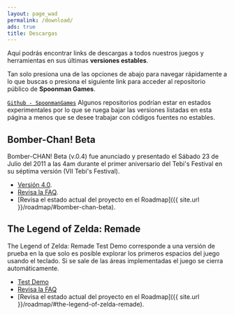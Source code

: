 ```yaml
---
layout: page_wad
permalink: /download/
ads: true
title: Descargas
---
```


Aquí podrás encontrar links de descargas a todos nuestros juegos y 
herramientas en sus últimas **versiones estables**.

Tan solo presiona una de las opciones de abajo para navegar rápidamente a lo que buscas o presiona el siguiente link para acceder al repositorio público
de **Spoonman Games**.

<p class="notice-success">
    <code><a href="https://github.com/SpoonmanGames" style="color: #000000;">Github - SpoonmanGames</a></code> Algunos repositorios podrían estar en estados experimentales por lo que se ruega bajar las versiones listadas en esta página a menos que se desee trabajar con códigos fuentes no estables.
</p>

<h2 class="ribbon">Bomber-Chan! Beta</h2>

Bomber-CHAN! Beta (v.0.4) fue anunciado y presentado el Sábado 23 de Julio del 
2011 a las 4am durante el primer aniversario del Tebi's Festival en su séptima 
versión (VII Tebi's Festival).

* [Versión 4.0](https://github.com/SpoonmanGames/BomberChan/archive/v0.4.zip).
* [Revisa la FAQ](https://github.com/SpoonmanGames/BomberChan/releases/tag/v0.4).
* [Revisa el estado actual del proyecto en el Roadmap]({{ site.url }}/roadmap/#bomber-chan-beta).

<h2 class="ribbon">The Legend of Zelda: Remade</h2>

The Legend of Zelda: Remade Test Demo corresponde a una versión de prueba en 
la que solo es posible explorar los primeros espacios del juego usando el 
teclado. Si se sale de las áreas implementadas el juego se cierra 
automáticamente.

* [Test Demo](https://github.com/SpoonmanGames/ZeldaRemade/archive/v0.0.26.zip)
* [Revisa la FAQ](https://github.com/SpoonmanGames/ZeldaRemade/releases/tag/v0.0.26)
* [Revisa el estado actual del proyecto en el Roadmap]({{ site.url }}/roadmap/#the-legend-of-zelda-remade).

